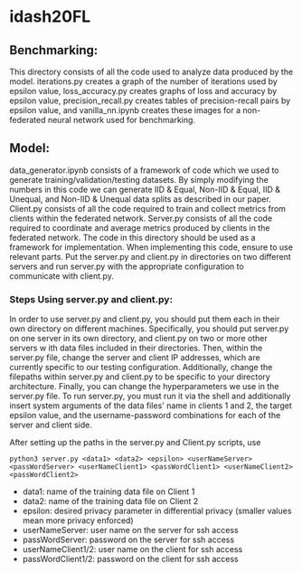 # idash20FL

## Benchmarking:
This directory consists of all the code used to analyze data produced by the model. 
iterations.py creates a graph of the number of iterations used by epsilon value, 
loss_accuracy.py creates graphs of loss and accuracy by epsilon value, 
precision_recall.py creates tables of precision-recall pairs by epsilon value, 
and vanilla_nn.ipynb creates these images for a non-federated neural network used for benchmarking.

## Model:
data_generator.ipynb consists of a framework of code which we used to generate training/validation/testing datasets. 
By simply modifying the numbers in this code we can generate IID & Equal, Non-IID & Equal, IID & Unequal, and Non-IID & Unequal data splits 
as described in our paper. Client.py consists of all the code required to train and collect metrics from clients within the federated network. 
Server.py consists of all the code required to coordinate and average metrics produced by clients in the federated network.
The code in this directory should be used as a framework for implementation. 
When implementing this code, ensure to use relevant parts. Put the server.py and client.py in directories on two different servers and 
run server.py with the appropriate configuration to communicate with client.py.

### Steps Using server.py and client.py:
In order to use server.py and client.py, you should put them each in their own directory on different machines. 
Specifically, you should put server.py on one server in its own directory, and client.py on two or more other servers w
ith data files included in their directories. Then, within the server.py file, change the server and client IP addresses, 
which are currently specific to our testing configuration. Additionally, change the filepaths within server.py and client.py 
to be specific to your directory architecture. Finally, you can change the hyperparameters we use in the server.py file. 
To run server.py, you must run it via the shell and additionally insert system arguments of the data files' name in clients 1 and 2, 
the target epsilon value, and the username-password combinations for each of the server and client side.

After setting up the paths in the server.py and Client.py scripts, use

```python3 server.py <data1> <data2> <epsilon> <userNameServer> <passWordServer> <userNameClient1> <passWordClient1> <userNameClient2> <passWordClient2>```

* data1: name of the training data file on Client 1
* data2: name of the training data file on Client 2
* epsilon: desired privacy parameter in differential privacy (smaller values mean more privacy enforced)
* userNameServer: user name on the server for ssh access
* passWordServer: password on the server for ssh access
* userNameClient1/2: user name on the client for ssh access
* passWordClient1/2: password on the client for ssh access


